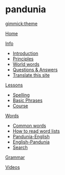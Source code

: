 # pandunia
[gimmick:theme](readable)

[Home](index.md)

[Info]()

  * [Introduction](dunia_pijin.md)
  * [Principles](filsofi.md)
  * [World words](loga.md)
  * [Questions & Answers](kia_i_dap.md)
  * [Translate this site](baxa_do_baxa.md)

[Lessons]()

  * [Spelling](abc.md)
  * [Basic Phrases](jumla.md)
  * [Course](darse.md)

[Words]()

  * [Common words](putong_loga.md)
  * [How to read word lists](howto.md)
  * [Pandunia-English](pandunia-english.md)
  * [English-Pandunia](english-pandunia.md)
  * [Search](tiddly.html)

[Grammar](baxa_kanun.md)

[Videos](../pandunia/video.md)


